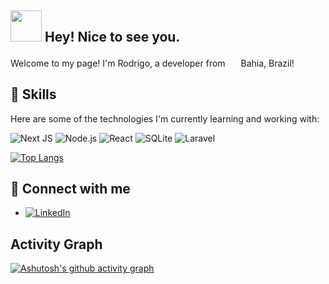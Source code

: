 ## <img src="https://camo.githubusercontent.com/ee9d678a838fdc800a7b1449bae75552c13bfa5afeb275eb6b315e02499c8ba0/68747470733a2f2f656d6f6a69732e736c61636b6d6f6a69732e636f6d2f656d6f6a69732f696d616765732f313533313834393433302f343234362f626c6f622d73756e676c61737365732e6769663f31353331383439343330" width="50"> Hey! Nice to see you.
Welcome to my page!
I'm Rodrigo, a developer from <img src="https://github.com/DigoFernandes/digofernandes/assets/60413250/06a0f0bd-877e-410e-951d-09b51fd8f44b" width="17"> Bahia, Brazil!


## 🔭 Skills

Here are some of the technologies I'm currently learning and working with:

![Next JS](https://img.shields.io/badge/Next-black?style=for-the-badge&logo=next.js&logoColor=white) ![Node.js](https://img.shields.io/badge/Node.js-339933?style=for-the-badge&logo=node.js&logoColor=white) ![React](https://img.shields.io/badge/React-61DAFB?style=for-the-badge&logo=react&logoColor=white) ![SQLite](https://img.shields.io/badge/sqlite-%2307405e.svg?style=for-the-badge&logo=sqlite&logoColor=white) ![Laravel](https://img.shields.io/badge/laravel-%23FF2D20.svg?style=for-the-badge&logo=laravel&logoColor=white)

[![Top Langs](https://github-readme-stats.vercel.app/api/top-langs/?username=DigoFernandes&layout=compact&langs_count=16&theme=dark)](https://github.com/anuraghazra/github-readme-stats)

## 🤝 Connect with me

- [![LinkedIn](https://img.shields.io/badge/LinkedIn-0E76A8?style=for-the-badge&logo=linkedin&logoColor=white)](https://linkedin.com/in/rodrigo-souza-742175149/)
  
## Activity Graph
[![Ashutosh's github activity graph](https://github-readme-activity-graph.vercel.app/graph?username=DigoFernandes&theme=react-dark)](https://github.com/ashutosh00710/github-readme-activity-graph)

